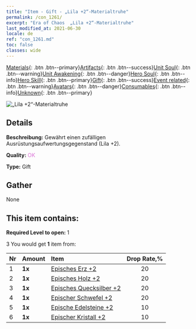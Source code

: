 ```yaml
---
title: "Item - Gift - „Lila +2“-Materialtruhe"
permalink: /con_1261/
excerpt: "Era of Chaos  „Lila +2“-Materialtruhe"
last_modified_at: 2021-06-30
locale: de
ref: "con_1261.md"
toc: false
classes: wide
---
```

 [Materials](/ItemsDE/){: .btn .btn--primary}[Artifacts](/ItemsDE/Artifacts/){: .btn .btn--success}[Unit Soul](/ItemsDE/UnitSoul/){: .btn .btn--warning}[Unit Awakening](/ItemsDE/UnitAwakening/){: .btn .btn--danger}[Hero Soul](/ItemsDE/HeroSoul/){: .btn .btn--info}[Hero Skill](/ItemsDE/HeroSkill/){: .btn .btn--primary}[Gift](/ItemsDE/Gift/){: .btn .btn--success}[Event related](/ItemsDE/Events/){: .btn .btn--warning}[Avatars](/ItemsDE/Avatars/){: .btn .btn--danger}[Consumables](/ItemsDE/Consumables/){: .btn .btn--info}[Unknown](/ItemsDE/Unknown/){: .btn .btn--primary}

 ![„Lila +2“-Materialtruhe](/images/t/i_304002.png)

## Details
 **Beschreibung:** Gewährt einen zufälligen Ausrüstungsaufwertungsgegenstand (Lila +2).

 **Quality:** <span style="color: #DA70D6">OK</span>

 **Type:** Gift

## Gather

  None

## This item contains:

 **Required Level to open:** 1

 3 You would get **1** item  from:

  | Nr | Amount |     Item    | Drop Rate,% |
  |:---|:-------|:------------|:---------:|
  | 1 |  **1x** | [Episches Erz +2](/ItemsDE/mat_47/) | 20 | 
  | 2 |  **1x** | [Episches Holz +2](/ItemsDE/mat_48/) | 20 | 
  | 3 |  **1x** | [Episches Quecksilber +2](/ItemsDE/mat_49/) | 20 | 
  | 4 |  **1x** | [Epischer Schwefel +2](/ItemsDE/mat_50/) | 20 | 
  | 5 |  **1x** | [Epische Edelsteine +2](/ItemsDE/mat_51/) | 10 | 
  | 6 |  **1x** | [Epischer Kristall +2](/ItemsDE/mat_52/) | 10 | 
